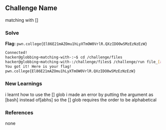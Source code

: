 ## Challenge Name
matching with []

### Solve
**Flag:** `pwn.college{El86E21mAZOmu1hLyXTmOW0VrlR.QXzIDO0wSMzEzNzEzW}`

```bash
Connected!
hacker@globbing~matching-with-:~$ cd /challenge/files
hacker@globbing~matching-with-:/challenge/files$ /challenge/run file_[abhs]
You got it! Here is your flag!
pwn.college{El86E21mAZOmu1hLyXTmOW0VrlR.QXzIDO0wSMzEzNzEzW}
```

### New Learnings
i learnt how to use the [] glob
i made an error by putting the argument as [bash] instead of[abhs]
so the [] glob requires the order to be alphabetical

### References 
none
